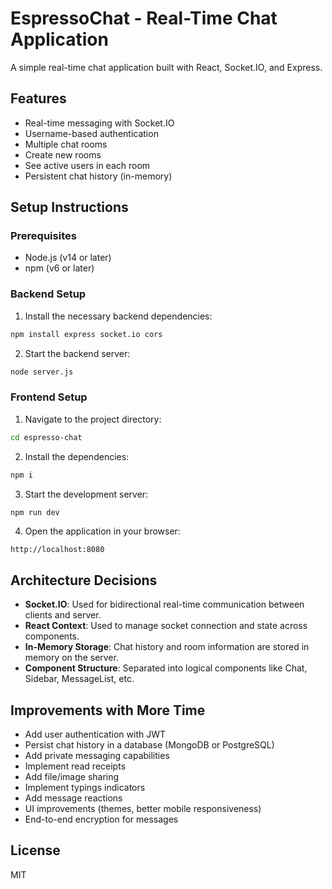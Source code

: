 
# EspressoChat - Real-Time Chat Application

A simple real-time chat application built with React, Socket.IO, and Express.

## Features

- Real-time messaging with Socket.IO
- Username-based authentication
- Multiple chat rooms
- Create new rooms
- See active users in each room
- Persistent chat history (in-memory)

## Setup Instructions

### Prerequisites

- Node.js (v14 or later)
- npm (v6 or later)

### Backend Setup

1. Install the necessary backend dependencies:

```sh
npm install express socket.io cors
```

2. Start the backend server:

```sh
node server.js
```

### Frontend Setup

1. Navigate to the project directory:

```sh
cd espresso-chat
```

2. Install the dependencies:

```sh
npm i
```

3. Start the development server:

```sh
npm run dev
```

4. Open the application in your browser:

```
http://localhost:8080
```

## Architecture Decisions

- **Socket.IO**: Used for bidirectional real-time communication between clients and server.
- **React Context**: Used to manage socket connection and state across components.
- **In-Memory Storage**: Chat history and room information are stored in memory on the server.
- **Component Structure**: Separated into logical components like Chat, Sidebar, MessageList, etc.

## Improvements with More Time

- Add user authentication with JWT
- Persist chat history in a database (MongoDB or PostgreSQL)
- Add private messaging capabilities
- Implement read receipts
- Add file/image sharing
- Implement typings indicators
- Add message reactions
- UI improvements (themes, better mobile responsiveness)
- End-to-end encryption for messages

## License

MIT
